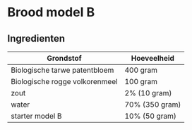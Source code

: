 # Brood model B

## Ingredienten
|**Grondstof** | **Hoeveelheid** |
| --- | -------- |
| Biologische tarwe patentbloem | 400 gram |
| Biologische rogge volkorenmeel | 100 gram |
| zout | 2% (10 gram) |
| water |70% (350 gram) |
| starter model B | 10% (50 gram) |


